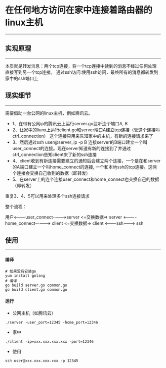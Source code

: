 # 在任何地方访问在家中连接着路由器的linux主机

----
## 实现原理

---
本质就是转发消息：两个tcp连接，将一个tcp连接中读到的消息不经过任何处理直接写到另一个tcp连接。
通过ssh访问:使用ssh访问，最终所有的消息都转发到家中的ssh端口上
## 现实细节

---
需要借助一台公网的linux主机，例如腾讯云。
* 1、在带有公网ip的腾讯云上运行server.go监听连个端口A, B
* 2、让家中的liunx上运行client.go和server端口A建立tcp连接（管这个连接叫ctrl_connection） 这个连接只用来告知家中的主机，有新的连接请求来了
* 3、然后通过ssh user@server_ip -p B 连接server的B端口建立一个叫user_connect的连接。现在server知道有新的连接到了并通过ctrl_connection告知client来了新的ssh连接
* 4、client收到有新连接需要建立的通知后会建立两个连接，一个是在和server的A端口建立一个叫home_connect的连接, 一个和本地ssh的tcp连接。这两个连接会交换自己收到的数据（即转发）
* 5、在server上的连个连接user_connect和home_connect也交换自己的数据（即转发）

重复3、4、5可以用来处理多个ssh连接请求

整个流程：

用户<---user_connect---->server <=交换数据=> server <----home_connect-----> client <=交换数据=> client <---ssh---> ssh
## 使用

---
#### 编译
```cgo
# 如果没有安装go
yum install golang
# 编译
go build server.go common.go
go build client.go common.go
```
#### 运行
* 公网主机（如腾讯云）
```shell
./server -user_port=12345 -home_port=12346 
```
* 家中
```shell
./client -ip=xxx.xxx.xxx.xxx -port=12346
```
* 使用
```shell
ssh user@xxx.xxx.xxx.xxx -p 12345
```